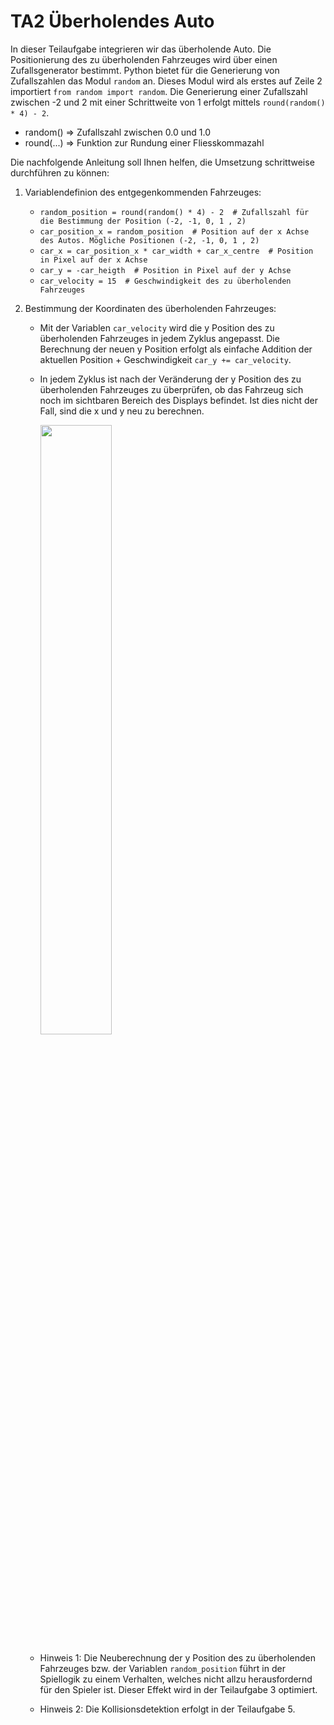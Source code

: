 # TA2 Überholendes Auto

In dieser Teilaufgabe integrieren wir das überholende Auto.
Die Positionierung des zu überholenden Fahrzeuges wird über einen Zufallsgenerator bestimmt. 
Python bietet für die Generierung von Zufallszahlen das Modul `random` an. Dieses Modul
wird als erstes auf Zeile 2 importiert `from random import random`. Die Generierung einer Zufallszahl
zwischen -2 und 2 mit einer Schrittweite von 1 erfolgt mittels  `round(random() * 4) - 2`.  
- random() => Zufallszahl zwischen 0.0 und 1.0
- round(...) => Funktion zur Rundung einer Fliesskommazahl

Die nachfolgende Anleitung soll Ihnen helfen, die Umsetzung schrittweise durchführen zu können:

1. Variablendefinion des entgegenkommenden Fahrzeuges:
    - `random_position = round(random() * 4) - 2  # Zufallszahl für die Bestimmung der Position (-2, -1, 0, 1 , 2)`
    - `car_position_x = random_position  # Position auf der x Achse des Autos. Mögliche Positionen (-2, -1, 0, 1 , 2)`
    - `car_x = car_position_x * car_width + car_x_centre  # Position in Pixel auf der x Achse`
    - `car_y = -car_heigth  # Position in Pixel auf der y Achse`
    - `car_velocity = 15  # Geschwindigkeit des zu überholenden Fahrzeuges`
     
2. Bestimmung der Koordinaten des überholenden Fahrzeuges:
    - Mit der Variablen `car_velocity` wird die y Position des zu überholenden Fahrzeuges in
      jedem Zyklus angepasst. Die Berechnung der neuen y Position erfolgt als einfache
      Addition der aktuellen Position + Geschwindigkeit `car_y += car_velocity`. 
      
    - In jedem Zyklus ist nach der Veränderung der y Position des zu überholenden Fahrzeuges zu 
      überprüfen, ob das Fahrzeug sich noch im sichtbaren Bereich des Displays befindet. Ist dies
      nicht der Fall, sind die x und y neu zu berechnen.  
       
      <img src="img/camtasia.gif" width="50%"><br>
      
    - Hinweis 1: Die Neuberechnung der y Position des zu überholenden Fahrzeuges bzw. der
      Variablen `random_position` führt in der Spiellogik zu einem Verhalten, welches nicht allzu
      herausfordernd für den Spieler ist. Dieser Effekt wird in der Teilaufgabe 3 optimiert.
      
    - Hinweis 2: Die Kollisionsdetektion erfolgt in der Teilaufgabe 5.
